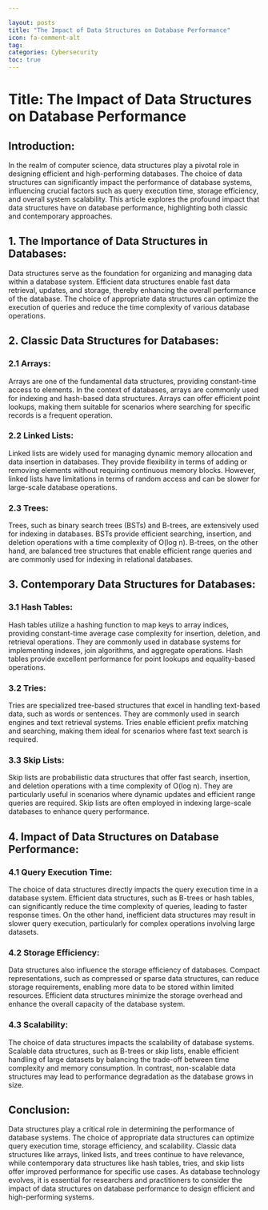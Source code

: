 ```yaml
---

layout: posts
title: "The Impact of Data Structures on Database Performance"
icon: fa-comment-alt
tag:      
categories: Cybersecurity
toc: true
---
```




# Title: The Impact of Data Structures on Database Performance

## Introduction:

In the realm of computer science, data structures play a pivotal role in designing efficient and high-performing databases. The choice of data structures can significantly impact the performance of database systems, influencing crucial factors such as query execution time, storage efficiency, and overall system scalability. This article explores the profound impact that data structures have on database performance, highlighting both classic and contemporary approaches.

## 1. The Importance of Data Structures in Databases:

Data structures serve as the foundation for organizing and managing data within a database system. Efficient data structures enable fast data retrieval, updates, and storage, thereby enhancing the overall performance of the database. The choice of appropriate data structures can optimize the execution of queries and reduce the time complexity of various database operations.

## 2. Classic Data Structures for Databases:

### 2.1 Arrays:
Arrays are one of the fundamental data structures, providing constant-time access to elements. In the context of databases, arrays are commonly used for indexing and hash-based data structures. Arrays can offer efficient point lookups, making them suitable for scenarios where searching for specific records is a frequent operation.

### 2.2 Linked Lists:
Linked lists are widely used for managing dynamic memory allocation and data insertion in databases. They provide flexibility in terms of adding or removing elements without requiring continuous memory blocks. However, linked lists have limitations in terms of random access and can be slower for large-scale database operations.

### 2.3 Trees:
Trees, such as binary search trees (BSTs) and B-trees, are extensively used for indexing in databases. BSTs provide efficient searching, insertion, and deletion operations with a time complexity of O(log n). B-trees, on the other hand, are balanced tree structures that enable efficient range queries and are commonly used for indexing in relational databases.

## 3. Contemporary Data Structures for Databases:

### 3.1 Hash Tables:
Hash tables utilize a hashing function to map keys to array indices, providing constant-time average case complexity for insertion, deletion, and retrieval operations. They are commonly used in database systems for implementing indexes, join algorithms, and aggregate operations. Hash tables provide excellent performance for point lookups and equality-based operations.

### 3.2 Tries:
Tries are specialized tree-based structures that excel in handling text-based data, such as words or sentences. They are commonly used in search engines and text retrieval systems. Tries enable efficient prefix matching and searching, making them ideal for scenarios where fast text search is required.

### 3.3 Skip Lists:
Skip lists are probabilistic data structures that offer fast search, insertion, and deletion operations with a time complexity of O(log n). They are particularly useful in scenarios where dynamic updates and efficient range queries are required. Skip lists are often employed in indexing large-scale databases to enhance query performance.

## 4. Impact of Data Structures on Database Performance:

### 4.1 Query Execution Time:
The choice of data structures directly impacts the query execution time in a database system. Efficient data structures, such as B-trees or hash tables, can significantly reduce the time complexity of queries, leading to faster response times. On the other hand, inefficient data structures may result in slower query execution, particularly for complex operations involving large datasets.

### 4.2 Storage Efficiency:
Data structures also influence the storage efficiency of databases. Compact representations, such as compressed or sparse data structures, can reduce storage requirements, enabling more data to be stored within limited resources. Efficient data structures minimize the storage overhead and enhance the overall capacity of the database system.

### 4.3 Scalability:
The choice of data structures impacts the scalability of database systems. Scalable data structures, such as B-trees or skip lists, enable efficient handling of large datasets by balancing the trade-off between time complexity and memory consumption. In contrast, non-scalable data structures may lead to performance degradation as the database grows in size.

## Conclusion:

Data structures play a critical role in determining the performance of database systems. The choice of appropriate data structures can optimize query execution time, storage efficiency, and scalability. Classic data structures like arrays, linked lists, and trees continue to have relevance, while contemporary data structures like hash tables, tries, and skip lists offer improved performance for specific use cases. As database technology evolves, it is essential for researchers and practitioners to consider the impact of data structures on database performance to design efficient and high-performing systems.